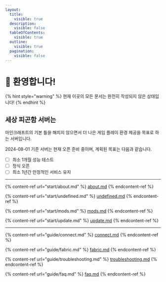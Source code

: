 ```yaml
---
layout:
  title:
    visible: true
  description:
    visible: false
  tableOfContents:
    visible: true
  outline:
    visible: true
  pagination:
    visible: false
---
```


# 👋 환영합니다!

{% hint style="warning" %}
현재 이곳의 모든 문서는 완전히 작성되지 않은 상태입니다!
{% endhint %}

## 세상 피곤함 서버는

마인크래프트의 기본 틀을 해치지 않으면서 더 나은 게임 플레이 환경 제공을 목표로 하는 서버입니다.

2024-08-01 기준 서버는 현재 오픈 준비 중이며, 계획된 목표는 다음과 같습니다.

* [ ] 최소 1개월 성능 테스트
* [ ] 정식 오픈
* [ ] 최소 1년간 안정적인 서비스 유지

***

{% content-ref url="start/about.md" %}
[about.md](start/about.md)
{% endcontent-ref %}

{% content-ref url="start/undefined.md" %}
[undefined.md](start/undefined.md)
{% endcontent-ref %}

{% content-ref url="start/mods.md" %}
[mods.md](start/mods.md)
{% endcontent-ref %}

{% content-ref url="start/update.md" %}
[update.md](start/update.md)
{% endcontent-ref %}

***

{% content-ref url="guide/connect.md" %}
[connect.md](guide/connect.md)
{% endcontent-ref %}

{% content-ref url="guide/fabric.md" %}
[fabric.md](guide/fabric.md)
{% endcontent-ref %}

{% content-ref url="guide/troubleshooting.md" %}
[troubleshooting.md](guide/troubleshooting.md)
{% endcontent-ref %}

{% content-ref url="guide/faq.md" %}
[faq.md](guide/faq.md)
{% endcontent-ref %}
